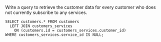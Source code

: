 Write a query to retrieve the customer data for every customer who does not currently subscribe to any services.

```
SELECT customers.* FROM customers
  LEFT JOIN customers_services
    ON (customers.id = customers_services.customer_id)
WHERE customers_services.service_id IS NULL;
```
